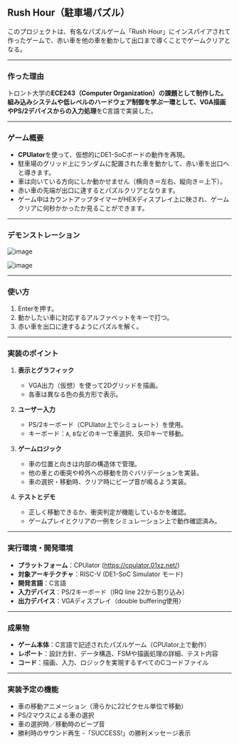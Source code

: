 ## Rush Hour（駐車場パズル）

このプロジェクトは、有名なパズルゲーム「Rush Hour」にインスパイアされて作ったゲームで、赤い車を他の車を動かして出口まで導くことでゲームクリアとなる。

---

### 作った理由

トロント大学の**ECE243（Computer Organization）**の課題として制作した。  
組み込みシステムや低レベルのハードウェア制御を学ぶ一環として、**VGA描画**や**PS/2デバイスからの入力処理**をC言語で実装した。

---

### ゲーム概要

- **CPUlator**を使って、仮想的にDE1-SoCボードの動作を再現。
- 駐車場のグリッド上にランダムに配置された車を動かして、赤い車を出口へと導きます。
- 車は向いている方向にしか動かせません（横向き＝左右、縦向き＝上下）。
- 赤い車の先端が出口に達するとパズルクリアとなります。
- ゲーム中はカウントアップタイマーがHEXディスプレイ上に映され、ゲームクリアに何秒かかったか見ることができます。

---
### デモンストレーション
![image](https://github.com/user-attachments/assets/59ec1de5-9b02-49c9-a887-f154ea2b9718)

![image](https://github.com/user-attachments/assets/99e93eae-c625-41dc-bc4a-36dbe19ee9d6)

---
### 使い方
1.  Enterを押す。
2.   動かしたい車に対応するアルファベットをキーで打つ。
3.   赤い車を出口に達するようにパズルを解く。
---
### 実装のポイント

1. **表示とグラフィック**
   - VGA出力（仮想）を使って2Dグリッドを描画。
   - 各車は異なる色の長方形で表示。

2. **ユーザー入力**
   - PS/2キーボード（CPUlator上でシミュレート）を使用。
   - キーボード：`A`, `B`などのキーで車選択、矢印キーで移動。

3. **ゲームロジック**
   - 車の位置と向きは内部の構造体で管理。
   - 他の車との衝突や枠外への移動を防ぐバリデーションを実装。
   - 車の選択・移動時、クリア時にビープ音が鳴るよう実装。

4. **テストとデモ**
   - 正しく移動できるか、衝突判定が機能しているかを確認。
   - ゲームプレイとクリアの一例をシミュレーション上で動作確認済み。

---

### 実行環境・開発環境

- **プラットフォーム**：CPUlator (https://cpulator.01xz.net/)
- **対象アーキテクチャ**：RISC-V (DE1-SoC Simulator モード)
- **開発言語**：C言語
- **入力デバイス**：PS/2キーボード（IRQ line 22から割り込み）
- **出力デバイス**：VGAディスプレイ（double buffering使用）

---

### 成果物

- **ゲーム本体**：C言語で記述されたパズルゲーム（CPUlator上で動作）
- **レポート**：設計方針、データ構造、FSMや描画処理の詳細、テスト内容
- **コード**：描画、入力、ロジックを実現するすべてのCコードファイル

---

### 実装予定の機能
- 車の移動アニメーション（滑らかに22ピクセル単位で移動）
- PS/2マウスによる車の選択
- 車の選択時／移動時のビープ音
- 勝利時のサウンド再生
-「SUCCESS!」の勝利メッセージ表示

